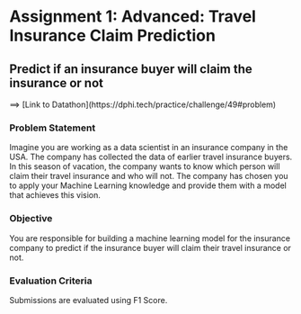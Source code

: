 <h1> Assignment 1: Advanced: Travel Insurance Claim Prediction </h1>
<h2> Predict if an insurance buyer will claim the insurance or not </h2>
==> [Link to Datathon](https://dphi.tech/practice/challenge/49#problem)

<h3> Problem Statement </h3>
<p> Imagine you are working as a data scientist in an insurance company in the USA. The company has collected the data of earlier travel insurance buyers. In this season of vacation, the company wants to know which person will claim their travel insurance and who will not. The company has chosen you to apply your Machine Learning knowledge and provide them with a model that achieves this vision.
</p>

<h3> Objective </h3>
<p> You are responsible for building a machine learning model for the insurance company to predict if the insurance buyer will claim their travel insurance or not. 
</p>

<h3> Evaluation Criteria </h3>
<p>
Submissions are evaluated using F1 Score. 
</p>

